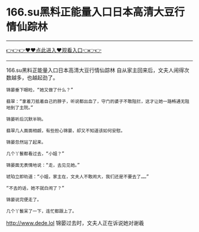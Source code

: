 # 166.su黑料正能量入口日本高清大豆行情仙踪林

<hr/><a href="https://github.com/hagrv/fans/issues/1">👉👉👉♥♥点此进入♥观看入口👈👉👉</a><hr/>

166.su黑料正能量入口日本高清大豆行情仙踪林
  自从家主回来后，文夫人闹得次数越多，也越起劲了。

    锦晏垂下眼睑，“她又做了什么？”

    翡翠：“拿着刀抵着自己的脖子，听说都出血了，守门的婆子不敢阻拦，这才让她一路畅通无阻地到了主院。”

    锦晏听后沉默半晌。

    翡翠几人面面相觑，有些担心锦晏，却又不知道该如何安慰。

    锦晏忽然站了起来。

    几个丫鬟都看过去，“小姐？”

    锦晏面无表情地说：“走，去见见她。”

    琥珀立即劝道：“小姐，家主在，文夫人不敢闹大，我们还是不要去了……”

    “不去的话，她不就白闹了？”

    锦晏说完便走了。

    几个丫鬟呆了一下，连忙都跟上了。
http://www.dede.lol
    锦晏过去时，文夫人正在诉说她对谢羲
